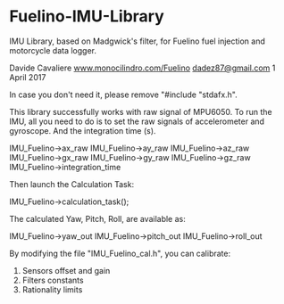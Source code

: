 # Fuelino-IMU-Library
IMU Library, based on Madgwick's filter, for Fuelino fuel injection and motorcycle data logger.

Davide Cavaliere
www.monocilindro.com/Fuelino
dadez87@gmail.com
1 April 2017

In case you don't need it, please remove "#include "stdafx.h".

This library successfully works with raw signal of MPU6050.
To run the IMU, all you need to do is to set the raw signals of accelerometer and gyroscope. And the integration time (s).

IMU_Fuelino->ax_raw
IMU_Fuelino->ay_raw
IMU_Fuelino->az_raw
IMU_Fuelino->gx_raw
IMU_Fuelino->gy_raw
IMU_Fuelino->gz_raw
IMU_Fuelino->integration_time

Then launch the Calculation Task:

IMU_Fuelino->calculation_task();

The calculated Yaw, Pitch, Roll, are available as:

IMU_Fuelino->yaw_out
IMU_Fuelino->pitch_out
IMU_Fuelino->roll_out

By modifying the file "IMU_Fuelino_cal.h", you can calibrate:
1) Sensors offset and gain
2) Filters constants
3) Rationality limits


